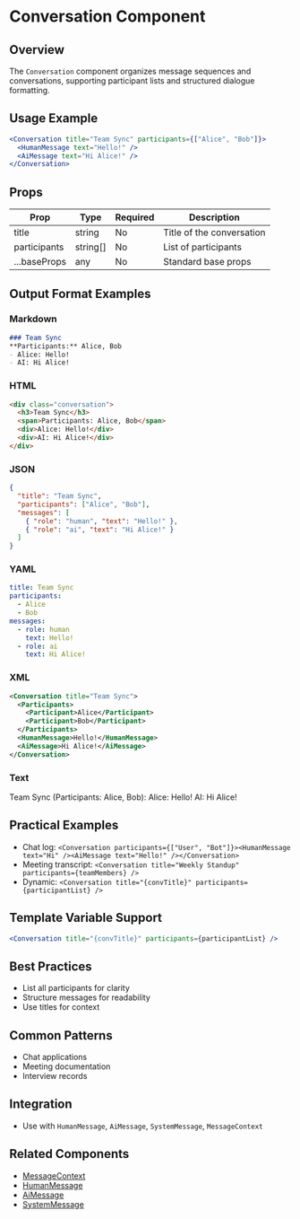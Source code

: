 # Conversation Component

## Overview
The `Conversation` component organizes message sequences and conversations, supporting participant lists and structured dialogue formatting.

## Usage Example
```jsx
<Conversation title="Team Sync" participants={["Alice", "Bob"]}>
  <HumanMessage text="Hello!" />
  <AiMessage text="Hi Alice!" />
</Conversation>
```

## Props
| Prop         | Type        | Required | Description                                 |
|--------------|-------------|----------|---------------------------------------------|
| title        | string      | No       | Title of the conversation                   |
| participants | string[]    | No       | List of participants                        |
| ...baseProps | any         | No       | Standard base props                         |

## Output Format Examples
### Markdown
```markdown
### Team Sync
**Participants:** Alice, Bob
- Alice: Hello!
- AI: Hi Alice!
```
### HTML
```html
<div class="conversation">
  <h3>Team Sync</h3>
  <span>Participants: Alice, Bob</span>
  <div>Alice: Hello!</div>
  <div>AI: Hi Alice!</div>
</div>
```
### JSON
```json
{
  "title": "Team Sync",
  "participants": ["Alice", "Bob"],
  "messages": [
    { "role": "human", "text": "Hello!" },
    { "role": "ai", "text": "Hi Alice!" }
  ]
}
```
### YAML
```yaml
title: Team Sync
participants:
  - Alice
  - Bob
messages:
  - role: human
    text: Hello!
  - role: ai
    text: Hi Alice!
```
### XML
```xml
<Conversation title="Team Sync">
  <Participants>
    <Participant>Alice</Participant>
    <Participant>Bob</Participant>
  </Participants>
  <HumanMessage>Hello!</HumanMessage>
  <AiMessage>Hi Alice!</AiMessage>
</Conversation>
```
### Text
Team Sync (Participants: Alice, Bob): Alice: Hello! AI: Hi Alice!

## Practical Examples
- Chat log: `<Conversation participants={["User", "Bot"]}><HumanMessage text="Hi" /><AiMessage text="Hello!" /></Conversation>`
- Meeting transcript: `<Conversation title="Weekly Standup" participants={teamMembers} />`
- Dynamic: `<Conversation title="{convTitle}" participants={participantList} />`

## Template Variable Support
```jsx
<Conversation title="{convTitle}" participants={participantList} />
```

## Best Practices
- List all participants for clarity
- Structure messages for readability
- Use titles for context

## Common Patterns
- Chat applications
- Meeting documentation
- Interview records

## Integration
- Use with `HumanMessage`, `AiMessage`, `SystemMessage`, `MessageContext`

## Related Components
- [MessageContext](./MessageContext.md)
- [HumanMessage](./HumanMessage.md)
- [AiMessage](./AiMessage.md)
- [SystemMessage](./SystemMessage.md)
